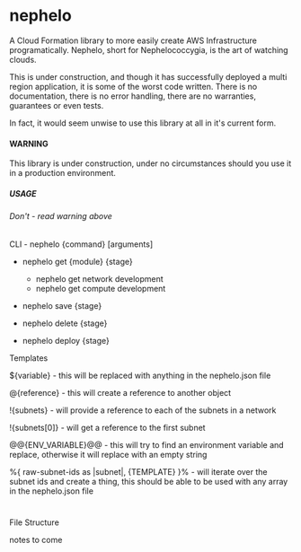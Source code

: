 # nephelo
A Cloud Formation library to more easily create AWS Infrastructure programatically. Nephelo, short for Nephelococcygia, is the art of watching clouds.

This is under construction, and though it has successfully deployed a multi region application, it is some of the worst code written.
There is no documentation, there is no error handling, there are no warranties, guarantees or even tests.

In fact, it would seem unwise to use this library at all in it's current form.

#### WARNING ####

This library is under construction, under no circumstances should you use it in a production environment.


##### USAGE #####
###### Don't - read warning above ######

CLI - nephelo {command} [arguments]

 - nephelo get {module} {stage}
   - nephelo get network development
   - nephelo get compute development

 - nephelo save {stage}

 - nephelo delete {stage}
 
 - nephelo deploy {stage}
 
 
Templates

${variable} - this will be replaced with anything in the nephelo.json file

@{reference} - this will create a reference to another object

!{subnets} - will provide a reference to each of the subnets in a network

!{subnets[0]} - will get a reference to the first subnet

@@{ENV_VARIABLE}@@ - this will try to find an environment variable and replace, otherwise it will replace with an empty string

%{ raw-subnet-ids as |subnet|, 
		{TEMPLATE}
	}% - will iterate over the subnet ids and create a thing, this should be able to be used with any array in the nephelo.json file
	
	
#
File Structure

notes to come